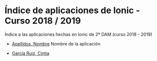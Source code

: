 # Índice de aplicaciones de Ionic - Curso 2018 / 2019

Índice a las aplicaciones hechas en Ionic de 2º DAM (curso 2018 - 2019)

* [Apellidos, Nombre](#) Nombre de la aplicación

* [García Ruiz, Cintia](https://github.com/cyntigr/Aplicacion-ionic-mi-cuisine.git)
